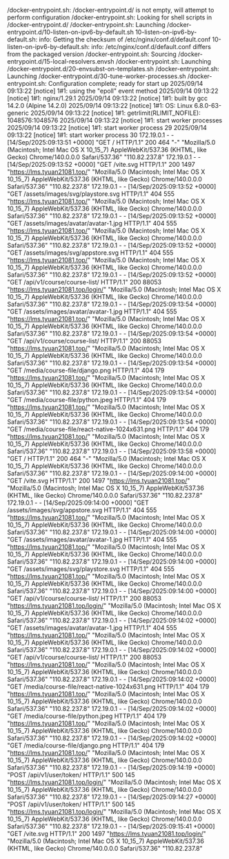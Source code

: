 /docker-entrypoint.sh: /docker-entrypoint.d/ is not empty, will attempt to perform configuration
/docker-entrypoint.sh: Looking for shell scripts in /docker-entrypoint.d/
/docker-entrypoint.sh: Launching /docker-entrypoint.d/10-listen-on-ipv6-by-default.sh
10-listen-on-ipv6-by-default.sh: info: Getting the checksum of /etc/nginx/conf.d/default.conf
10-listen-on-ipv6-by-default.sh: info: /etc/nginx/conf.d/default.conf differs from the packaged version
/docker-entrypoint.sh: Sourcing /docker-entrypoint.d/15-local-resolvers.envsh
/docker-entrypoint.sh: Launching /docker-entrypoint.d/20-envsubst-on-templates.sh
/docker-entrypoint.sh: Launching /docker-entrypoint.d/30-tune-worker-processes.sh
/docker-entrypoint.sh: Configuration complete; ready for start up
2025/09/14 09:13:22 [notice] 1#1: using the "epoll" event method
2025/09/14 09:13:22 [notice] 1#1: nginx/1.29.1
2025/09/14 09:13:22 [notice] 1#1: built by gcc 14.2.0 (Alpine 14.2.0) 
2025/09/14 09:13:22 [notice] 1#1: OS: Linux 6.8.0-63-generic
2025/09/14 09:13:22 [notice] 1#1: getrlimit(RLIMIT_NOFILE): 1048576:1048576
2025/09/14 09:13:22 [notice] 1#1: start worker processes
2025/09/14 09:13:22 [notice] 1#1: start worker process 29
2025/09/14 09:13:22 [notice] 1#1: start worker process 30
172.19.0.1 - - [14/Sep/2025:09:13:51 +0000] "GET / HTTP/1.1" 200 464 "-" "Mozilla/5.0 (Macintosh; Intel Mac OS X 10_15_7) AppleWebKit/537.36 (KHTML, like Gecko) Chrome/140.0.0.0 Safari/537.36" "110.82.237.8"
172.19.0.1 - - [14/Sep/2025:09:13:52 +0000] "GET /vite.svg HTTP/1.1" 200 1497 "https://lms.tyuan21081.top/" "Mozilla/5.0 (Macintosh; Intel Mac OS X 10_15_7) AppleWebKit/537.36 (KHTML, like Gecko) Chrome/140.0.0.0 Safari/537.36" "110.82.237.8"
172.19.0.1 - - [14/Sep/2025:09:13:52 +0000] "GET /assets/images/svg/playstore.svg HTTP/1.1" 404 555 "https://lms.tyuan21081.top/" "Mozilla/5.0 (Macintosh; Intel Mac OS X 10_15_7) AppleWebKit/537.36 (KHTML, like Gecko) Chrome/140.0.0.0 Safari/537.36" "110.82.237.8"
172.19.0.1 - - [14/Sep/2025:09:13:52 +0000] "GET /assets/images/avatar/avatar-1.jpg HTTP/1.1" 404 555 "https://lms.tyuan21081.top/" "Mozilla/5.0 (Macintosh; Intel Mac OS X 10_15_7) AppleWebKit/537.36 (KHTML, like Gecko) Chrome/140.0.0.0 Safari/537.36" "110.82.237.8"
172.19.0.1 - - [14/Sep/2025:09:13:52 +0000] "GET /assets/images/svg/appstore.svg HTTP/1.1" 404 555 "https://lms.tyuan21081.top/" "Mozilla/5.0 (Macintosh; Intel Mac OS X 10_15_7) AppleWebKit/537.36 (KHTML, like Gecko) Chrome/140.0.0.0 Safari/537.36" "110.82.237.8"
172.19.0.1 - - [14/Sep/2025:09:13:52 +0000] "GET /api/v1/course/course-list/ HTTP/1.1" 200 88053 "https://lms.tyuan21081.top/login/" "Mozilla/5.0 (Macintosh; Intel Mac OS X 10_15_7) AppleWebKit/537.36 (KHTML, like Gecko) Chrome/140.0.0.0 Safari/537.36" "110.82.237.8"
172.19.0.1 - - [14/Sep/2025:09:13:54 +0000] "GET /assets/images/avatar/avatar-1.jpg HTTP/1.1" 404 555 "https://lms.tyuan21081.top/" "Mozilla/5.0 (Macintosh; Intel Mac OS X 10_15_7) AppleWebKit/537.36 (KHTML, like Gecko) Chrome/140.0.0.0 Safari/537.36" "110.82.237.8"
172.19.0.1 - - [14/Sep/2025:09:13:54 +0000] "GET /api/v1/course/course-list/ HTTP/1.1" 200 88053 "https://lms.tyuan21081.top/" "Mozilla/5.0 (Macintosh; Intel Mac OS X 10_15_7) AppleWebKit/537.36 (KHTML, like Gecko) Chrome/140.0.0.0 Safari/537.36" "110.82.237.8"
172.19.0.1 - - [14/Sep/2025:09:13:54 +0000] "GET /media/course-file/django.png HTTP/1.1" 404 179 "https://lms.tyuan21081.top/" "Mozilla/5.0 (Macintosh; Intel Mac OS X 10_15_7) AppleWebKit/537.36 (KHTML, like Gecko) Chrome/140.0.0.0 Safari/537.36" "110.82.237.8"
172.19.0.1 - - [14/Sep/2025:09:13:54 +0000] "GET /media/course-file/python.jpeg HTTP/1.1" 404 179 "https://lms.tyuan21081.top/" "Mozilla/5.0 (Macintosh; Intel Mac OS X 10_15_7) AppleWebKit/537.36 (KHTML, like Gecko) Chrome/140.0.0.0 Safari/537.36" "110.82.237.8"
172.19.0.1 - - [14/Sep/2025:09:13:54 +0000] "GET /media/course-file/react-native-1024x631.png HTTP/1.1" 404 179 "https://lms.tyuan21081.top/" "Mozilla/5.0 (Macintosh; Intel Mac OS X 10_15_7) AppleWebKit/537.36 (KHTML, like Gecko) Chrome/140.0.0.0 Safari/537.36" "110.82.237.8"
172.19.0.1 - - [14/Sep/2025:09:13:58 +0000] "GET / HTTP/1.1" 200 464 "-" "Mozilla/5.0 (Macintosh; Intel Mac OS X 10_15_7) AppleWebKit/537.36 (KHTML, like Gecko) Chrome/140.0.0.0 Safari/537.36" "110.82.237.8"
172.19.0.1 - - [14/Sep/2025:09:14:00 +0000] "GET /vite.svg HTTP/1.1" 200 1497 "https://lms.tyuan21081.top/" "Mozilla/5.0 (Macintosh; Intel Mac OS X 10_15_7) AppleWebKit/537.36 (KHTML, like Gecko) Chrome/140.0.0.0 Safari/537.36" "110.82.237.8"
172.19.0.1 - - [14/Sep/2025:09:14:00 +0000] "GET /assets/images/svg/appstore.svg HTTP/1.1" 404 555 "https://lms.tyuan21081.top/" "Mozilla/5.0 (Macintosh; Intel Mac OS X 10_15_7) AppleWebKit/537.36 (KHTML, like Gecko) Chrome/140.0.0.0 Safari/537.36" "110.82.237.8"
172.19.0.1 - - [14/Sep/2025:09:14:00 +0000] "GET /assets/images/avatar/avatar-1.jpg HTTP/1.1" 404 555 "https://lms.tyuan21081.top/" "Mozilla/5.0 (Macintosh; Intel Mac OS X 10_15_7) AppleWebKit/537.36 (KHTML, like Gecko) Chrome/140.0.0.0 Safari/537.36" "110.82.237.8"
172.19.0.1 - - [14/Sep/2025:09:14:00 +0000] "GET /assets/images/svg/playstore.svg HTTP/1.1" 404 555 "https://lms.tyuan21081.top/" "Mozilla/5.0 (Macintosh; Intel Mac OS X 10_15_7) AppleWebKit/537.36 (KHTML, like Gecko) Chrome/140.0.0.0 Safari/537.36" "110.82.237.8"
172.19.0.1 - - [14/Sep/2025:09:14:00 +0000] "GET /api/v1/course/course-list/ HTTP/1.1" 200 88053 "https://lms.tyuan21081.top/login/" "Mozilla/5.0 (Macintosh; Intel Mac OS X 10_15_7) AppleWebKit/537.36 (KHTML, like Gecko) Chrome/140.0.0.0 Safari/537.36" "110.82.237.8"
172.19.0.1 - - [14/Sep/2025:09:14:02 +0000] "GET /assets/images/avatar/avatar-1.jpg HTTP/1.1" 404 555 "https://lms.tyuan21081.top/" "Mozilla/5.0 (Macintosh; Intel Mac OS X 10_15_7) AppleWebKit/537.36 (KHTML, like Gecko) Chrome/140.0.0.0 Safari/537.36" "110.82.237.8"
172.19.0.1 - - [14/Sep/2025:09:14:02 +0000] "GET /api/v1/course/course-list/ HTTP/1.1" 200 88053 "https://lms.tyuan21081.top/" "Mozilla/5.0 (Macintosh; Intel Mac OS X 10_15_7) AppleWebKit/537.36 (KHTML, like Gecko) Chrome/140.0.0.0 Safari/537.36" "110.82.237.8"
172.19.0.1 - - [14/Sep/2025:09:14:02 +0000] "GET /media/course-file/react-native-1024x631.png HTTP/1.1" 404 179 "https://lms.tyuan21081.top/" "Mozilla/5.0 (Macintosh; Intel Mac OS X 10_15_7) AppleWebKit/537.36 (KHTML, like Gecko) Chrome/140.0.0.0 Safari/537.36" "110.82.237.8"
172.19.0.1 - - [14/Sep/2025:09:14:02 +0000] "GET /media/course-file/python.jpeg HTTP/1.1" 404 179 "https://lms.tyuan21081.top/" "Mozilla/5.0 (Macintosh; Intel Mac OS X 10_15_7) AppleWebKit/537.36 (KHTML, like Gecko) Chrome/140.0.0.0 Safari/537.36" "110.82.237.8"
172.19.0.1 - - [14/Sep/2025:09:14:02 +0000] "GET /media/course-file/django.png HTTP/1.1" 404 179 "https://lms.tyuan21081.top/" "Mozilla/5.0 (Macintosh; Intel Mac OS X 10_15_7) AppleWebKit/537.36 (KHTML, like Gecko) Chrome/140.0.0.0 Safari/537.36" "110.82.237.8"
172.19.0.1 - - [14/Sep/2025:09:14:19 +0000] "POST /api/v1/user/token/ HTTP/1.1" 500 145 "https://lms.tyuan21081.top/login/" "Mozilla/5.0 (Macintosh; Intel Mac OS X 10_15_7) AppleWebKit/537.36 (KHTML, like Gecko) Chrome/140.0.0.0 Safari/537.36" "110.82.237.8"
172.19.0.1 - - [14/Sep/2025:09:14:27 +0000] "POST /api/v1/user/token/ HTTP/1.1" 500 145 "https://lms.tyuan21081.top/login/" "Mozilla/5.0 (Macintosh; Intel Mac OS X 10_15_7) AppleWebKit/537.36 (KHTML, like Gecko) Chrome/140.0.0.0 Safari/537.36" "110.82.237.8"
172.19.0.1 - - [14/Sep/2025:09:15:41 +0000] "GET /vite.svg HTTP/1.1" 200 1497 "https://lms.tyuan21081.top/login/" "Mozilla/5.0 (Macintosh; Intel Mac OS X 10_15_7) AppleWebKit/537.36 (KHTML, like Gecko) Chrome/140.0.0.0 Safari/537.36" "110.82.237.8"